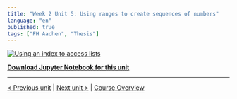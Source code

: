 ```yaml
---
title: "Week 2 Unit 5: Using ranges to create sequences of numbers"
language: "en"
published: true
tags: ["FH Aachen", "Thesis"]
---
```


[![Using an index to access lists](https://img.youtube.com/vi/XFDfP9u5LI4/hqdefault.jpg)](https://youtu.be/XFDfP9u5LI4)

[**Download Jupyter Notebook for this unit**](files/Week_2_Unit_5_ranges_notebook.ipynb)

---

[< Previous unit](/teaching/python-mooc/week2_unit5_selftest) | [Next unit >](/teaching/python-mooc/week2_unit4_exercise) |
[Course Overview](/teaching/python-mooc)